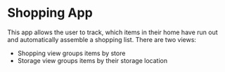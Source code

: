 # Shopping App
This app allows the user to track, which items in their home have run out and automatically assemble a shopping list.
There are two views:
- Shopping view groups items by store
- Storage view groups items by their storage location

